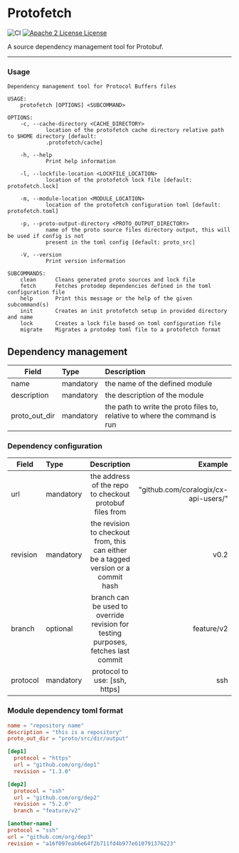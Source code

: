 # Protofetch
![CI](https://github.com/coralogix/protofetch/workflows/CI/badge.svg)
[![Apache 2 License License](http://img.shields.io/badge/license-APACHE2-blue.svg)](http://www.apache.org/licenses/LICENSE-2.0)

A source dependency management tool for Protobuf.

---

### Usage

```
Dependency management tool for Protocol Buffers files

USAGE:
    protofetch [OPTIONS] <SUBCOMMAND>

OPTIONS:
    -c, --cache-directory <CACHE_DIRECTORY>
            location of the protofetch cache directory relative path to $HOME directory [default:
            .protofetch/cache]

    -h, --help
            Print help information

    -l, --lockfile-location <LOCKFILE_LOCATION>
            location of the protofetch lock file [default: protofetch.lock]

    -m, --module-location <MODULE_LOCATION>
            location of the protofetch configuration toml [default: protofetch.toml]

    -p, --proto-output-directory <PROTO_OUTPUT_DIRECTORY>
            name of the proto source files directory output, this will be used if config is not
            present in the toml config [default: proto_src]

    -V, --version
            Print version information

SUBCOMMANDS:
    clean      Cleans generated proto sources and lock file
    fetch      Fetches protodep dependencies defined in the toml configuration file
    help       Print this message or the help of the given subcommand(s)
    init       Creates an init protofetch setup in provided directory and name
    lock       Creates a lock file based on toml configuration file
    migrate    Migrates a protodep toml file to a protofetch format
```
## Dependency management

| Field         | Type      | Description                                                                |
|---------------|:----------|:---------------------------------------------------------------------------|
| name          | mandatory | the name of the defined module                                             |
| description   | mandatory | the description of the module                                              |  
| proto_out_dir | mandatory | the path to write the proto files to, relative to where the command is run |   


### Dependency configuration
| Field    | Type      |                                     Description                                     |                              Example |
|----------|:----------|:-----------------------------------------------------------------------------------:|-------------------------------------:|
| url      | mandatory |               the address of the repo to checkout protobuf files from               | "github.com/coralogix/cx-api-users/" |
| revision | mandatory | the revision to checkout from, this can either be a tagged version or a commit hash |                                 v0.2 |
| branch   | optional  |  branch can be used to override revision for testing purposes, fetches last commit  |                           feature/v2 |
| protocol | mandatory |                            protocol to use: [ssh, https]                            |                                  ssh |

### Module dependency toml format

```toml
name = "repository name"
description = "this is a repository"
proto_out_dir = "proto/src/dir/output"

[dep1]
  protocol = "https"
  url = "github.com/org/dep1"
  revision = "1.3.0"

[dep2]
  protocol = "ssh"
  url = "github.com/org/dep2"
  revision = "5.2.0"
  branch = "feature/v2"

[another-name]
protocol = "ssh"
url = "github.com/org/dep3"
revision = "a16f097eab6e64f2b711fd4b977e610791376223"
```
